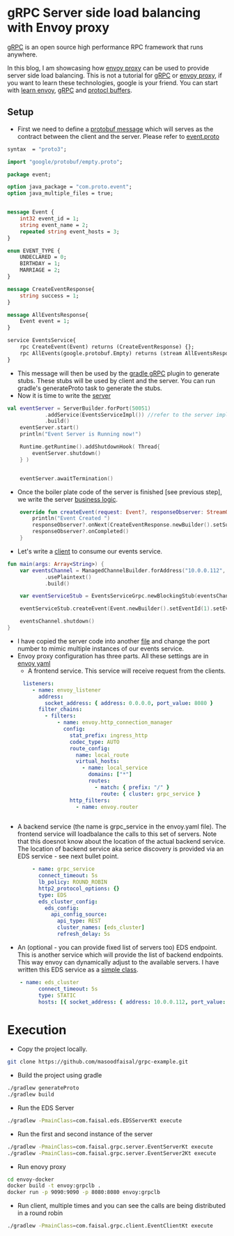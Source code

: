 # gRPC Server side load balancing with Envoy proxy
[gRPC](https://grpc.io) is an open source high performance RPC framework that runs anywhere.

In this blog, I am showcasing how [envoy proxy](https://www.envoyproxy.io) can be used to provide server side load balancing.
This is not a tutorial for [gRPC](https://grpc.io)  or [envoy proxy](https://www.envoyproxy.io), if you want to learn these technologies, google is your friend. 
You can start with [learn envoy](https://www.learnenvoy.io), [gRPC](https://grpc.io/docs/tutorials/) and [protocl buffers](https://developers.google.com/protocol-buffers/docs/proto3).


## Setup
* First we need to define a [protobuf message](https://developers.google.com/protocol-buffers/docs/overview) which will serves as the contract between the client and the server. Please refer to [event.proto](https://github.com/masoodfaisal/grpc-example/blob/master/src/main/proto/events/events.proto)
```proto
syntax  = "proto3";

import "google/protobuf/empty.proto";

package event;

option java_package = "com.proto.event";
option java_multiple_files = true;


message Event {
    int32 event_id = 1;
    string event_name = 2;
    repeated string event_hosts = 3;
}

enum EVENT_TYPE {
    UNDECLARED = 0;
    BIRTHDAY = 1;
    MARRIAGE = 2;
}

message CreateEventResponse{
    string success = 1;
}

message AllEventsResponse{
    Event event = 1;
}

service EventsService{
    rpc CreateEvent(Event) returns (CreateEventResponse) {};
    rpc AllEvents(google.protobuf.Empty) returns (stream AllEventsResponse) {};
}
```
* This message will then be used by the [gradle gRPC](https://grpc.io/blog/kotlin-gradle-projects) plugin to generate stubs. These stubs will be used by client and the server. You can run gradle's generateProto task to generate the stubs.
* Now it is time to write the [server](https://github.com/masoodfaisal/grpc-example/blob/master/src/main/java/com/faisal/grpc/server/EventServer.kt)
```kotlin
val eventServer = ServerBuilder.forPort(50051)
            .addService(EventsServiceImpl()) //refer to the server implementation
            .build()
    eventServer.start()
    println("Event Server is Running now!")

    Runtime.getRuntime().addShutdownHook( Thread{
        eventServer.shutdown()
    } )


    eventServer.awaitTermination()
```
* Once the boiler plate code of the server is finished [see previous step], we write the server [business logic](https://github.com/masoodfaisal/grpc-example/blob/master/src/main/java/com/faisal/grpc/server/EventsServiceImpl.kt).
```kotlin
    override fun createEvent(request: Event?, responseObserver: StreamObserver<CreateEventResponse>?) {
        println("Event Created ")
        responseObserver?.onNext(CreateEventResponse.newBuilder().setSuccess("true").build())
        responseObserver?.onCompleted()
    }

```
* Let's write a [client](https://github.com/masoodfaisal/grpc-example/blob/master/src/main/java/com/faisal/grpc/client/EventClient.kt) to consume our events service.
```kotlin
fun main(args: Array<String>) {
    var eventsChannel = ManagedChannelBuilder.forAddress("10.0.0.112", 8080)
            .usePlaintext()
            .build()

    var eventServiceStub = EventsServiceGrpc.newBlockingStub(eventsChannel)

    eventServiceStub.createEvent(Event.newBuilder().setEventId(1).setEventName("Event 001").build())

    eventsChannel.shutdown()
}
```
* I have copied the server code into another [file](https://github.com/masoodfaisal/grpc-example/blob/master/src/main/java/com/faisal/grpc/server/EventServer2.kt) and change the port number to mimic multiple instances of our events service.
* Envoy proxy configuration has three parts. All these settings are in [envoy yaml](https://github.com/masoodfaisal/grpc-example/blob/master/envoy-docker/envoy.yaml)
  * A frontend service. This service will receive request from the clients.
```yaml
     listeners:
        - name: envoy_listener
          address:
            socket_address: { address: 0.0.0.0, port_value: 8080 }
          filter_chains:
            - filters:
                - name: envoy.http_connection_manager
                  config:
                    stat_prefix: ingress_http
                    codec_type: AUTO
                    route_config:
                      name: local_route
                      virtual_hosts:
                        - name: local_service
                          domains: ["*"]
                          routes:
                            - match: { prefix: "/" }
                              route: { cluster: grpc_service }
                    http_filters:
                      - name: envoy.router
     
```
  * A backend service (the name is grpc_service in the envoy.yaml file). The frontend service will loadbalance the calls to this set of servers.
    Note that this doesnot know about the location of the actual backend service. The location of backend service aka serice discovery is provided via an EDS service - see next bullet point.
```yaml
        - name: grpc_service
          connect_timeout: 5s
          lb_policy: ROUND_ROBIN
          http2_protocol_options: {}
          type: EDS
          eds_cluster_config:
            eds_config:
              api_config_source:
                api_type: REST
                cluster_names: [eds_cluster]
                refresh_delay: 5s
```
  
  * An (optional - you can provide fixed list of servers too) EDS endpoint. This is another service which will provide the list of backend endpoints. This way envoy can dynamically adjust to the available servers. I have written this EDS service as a [simple class](https://github.com/masoodfaisal/grpc-example/blob/master/src/main/java/com/faisal/eds/EDSServer.kt).
```yaml
    - name: eds_cluster
          connect_timeout: 5s
          type: STATIC
          hosts: [{ socket_address: { address: 10.0.0.112, port_value: 7070 }}]

```


# Execution

* Copy the project locally.
```bash
git clone https://github.com/masoodfaisal/grpc-example.git
```
* Build the project using gradle
```bash
./gradlew generateProto
./gradlew build
```

* Run the EDS Server
```bash
./gradlew -PmainClass=com.faisal.eds.EDSServerKt execute

```

* Run the first and second instance of the server
```bash
./gradlew -PmainClass=com.faisal.grpc.server.EventServerKt execute
./gradlew -PmainClass=com.faisal.grpc.server.EventServer2Kt execute
```

* Run enovy proxy
```bash
cd envoy-docker
docker build -t envoy:grpclb .
docker run -p 9090:9090 -p 8080:8080 envoy:grpclb 
```

* Run client, multiple times and you can see the calls are being distributed in a round robin
```bash
./gradlew -PmainClass=com.faisal.grpc.client.EventClientKt execute
```



